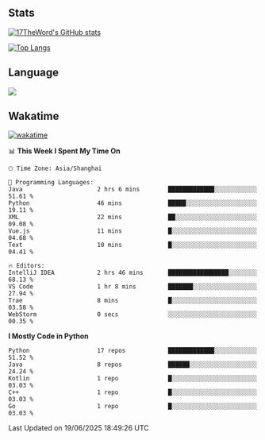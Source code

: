 ## Stats

[![17TheWord's GitHub stats](https://github-readme-stats.vercel.app/api?username=17TheWord&count_private=true&show_icons=true)](https://github.com/anuraghazra/github-readme-stats)

[![Top Langs](https://github-readme-stats.vercel.app/api/top-langs/?username=17TheWord&layout=compact&hide=html)](https://github.com/anuraghazra/github-readme-stats)

## Language

<img align="center" src="https://github-readme-stats-theword.vercel.app/api/wakatime?username=559772f0-9c03-4114-9e11-1b4b8b998e10&layout=compact&theme=dracula&hide_border=true">

## Wakatime

[![wakatime](https://wakatime.com/badge/user/559772f0-9c03-4114-9e11-1b4b8b998e10.svg)](https://wakatime.com/@559772f0-9c03-4114-9e11-1b4b8b998e10)

<!--START_SECTION:waka-->
📊 **This Week I Spent My Time On** 

```text
🕑︎ Time Zone: Asia/Shanghai

💬 Programming Languages: 
Java                     2 hrs 6 mins        █████████████░░░░░░░░░░░░   51.61 % 
Python                   46 mins             █████░░░░░░░░░░░░░░░░░░░░   19.11 % 
XML                      22 mins             ██░░░░░░░░░░░░░░░░░░░░░░░   09.08 % 
Vue.js                   11 mins             █░░░░░░░░░░░░░░░░░░░░░░░░   04.68 % 
Text                     10 mins             █░░░░░░░░░░░░░░░░░░░░░░░░   04.41 % 

🔥 Editors: 
IntelliJ IDEA            2 hrs 46 mins       █████████████████░░░░░░░░   68.13 % 
VS Code                  1 hr 8 mins         ███████░░░░░░░░░░░░░░░░░░   27.94 % 
Trae                     8 mins              █░░░░░░░░░░░░░░░░░░░░░░░░   03.58 % 
WebStorm                 0 secs              ░░░░░░░░░░░░░░░░░░░░░░░░░   00.35 % 
```

**I Mostly Code in Python** 

```text
Python                   17 repos            █████████████░░░░░░░░░░░░   51.52 % 
Java                     8 repos             ██████░░░░░░░░░░░░░░░░░░░   24.24 % 
Kotlin                   1 repo              █░░░░░░░░░░░░░░░░░░░░░░░░   03.03 % 
C++                      1 repo              █░░░░░░░░░░░░░░░░░░░░░░░░   03.03 % 
Go                       1 repo              █░░░░░░░░░░░░░░░░░░░░░░░░   03.03 % 
```




 Last Updated on 19/06/2025 18:49:26 UTC
<!--END_SECTION:waka-->
